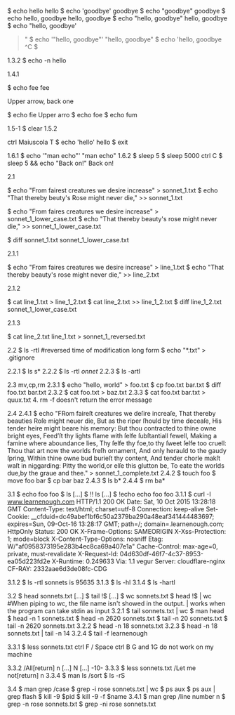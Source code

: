 $ echo hello
hello
$ echo 'goodbye'
goodbye
$ echo "goodbye"
goodbye
$ echo hello, goodbye
hello, goodbye
$ echo "hello, goodbye"
hello, goodbye
$ echo "hello, goodbye'
>
>"
$ echo '"hello, goodbye"'
"hello, goodbye"
$ echo 'hello, goodbye
> ^C
$

1.3.2
$ echo -n hello

1.4.1

$ echo fee
fee

Upper arrow, back one

$ echo fie
Upper arro
$ echo foe
$ echo fum

1.5-1
$ clear
1.5.2

ctrl Maiuscola T
$ echo 'hello'
hello
$ exit

1.6.1
$ echo '"man echo"'
"man echo"
1.6.2
$ sleep 5
$ sleep 5000
ctrl C
$ sleep 5 && echo "Back on!"
Back on!


2.1

$ echo "From fairest creatures we desire increase" > sonnet_1.txt
$ echo "That thereby beuty's Rose might never die," >> sonnet_1.txt

$ echo "From faires creatures we desire increase" > sonnet_1_lower_case.txt
$ echo "That thereby beauty's rose might never die," >> sonnet_1_lower_case.txt

$ diff sonnet_1.txt sonnet_1_lower_case.txt


2.1.1

$ echo "From faires creatures we desire increase" > line_1.txt
$ echo "That thereby beauty's rose might never die," >> line_2.txt


2.1.2

$ cat line_1.txt > line_1_2.txt
$ cat line_2.txt >> line_1_2.txt
$ diff line_1_2.txt sonnet_1_lower_case.txt


2.1.3

$ cat line_2.txt line_1.txt > sonnet_1_reversed.txt


2.2
$ ls -rtl
#reversed time of modification long form
$ echo "*.txt" > .gitignore

2.2.1
$ ls s*
2.2.2
$ ls -rtl *onnet*
2.2.3
$ ls -artl


2.3
mv,cp,rm
2.3.1
$ echo "hello, world" > foo.txt
$ cp foo.txt bar.txt
$ diff foo.txt bar.txt
2.3.2
$ cat foo.txt > baz.txt
2.3.3
$ cat foo.txt bar.txt > quux.txt
4. rm -f doesn't return the error message

2.4
2.4.1
$ echo "FRom faireſt creatures we deſire increaſe,
 That thereby beauties Roſe might neuer die,
 But as the riper ſhould by time deceaſe,
 His tender heire might beare his memory:
 But thou contracted to thine owne bright eyes,
 Feed’ſt thy lights flame with ſelfe ſubſtantiall fewell,
 Making a famine where aboundance lies,
 Thy ſelfe thy foe,to thy ſweet ſelfe too cruell:
 Thou that art now the worlds freſh ornament,
 And only herauld to the gaudy ſpring,
 Within thine owne bud burieſt thy content,
 And tender chorle makſt waſt in niggarding:
    Pitty the world,or elſe this glutton be,
    To eate the worlds due,by the graue and thee." > sonnet_1_complete.txt
2.4.2
$ touch foo
$ move foo bar
$ cp bar baz
2.4.3
$ ls b*
2.4.4
$ rm ba*

3.1
$ echo foo
foo
$ ls
[...]
$ !!
ls
[...]
$ !echo
echo foo
foo
3.1.1
$ curl -I www.learnenough.com
HTTP/1.1 200 OK
Date: Sat, 10 Oct 2015 13:28:18 GMT
Content-Type: text/html; charset=utf-8
Connection: keep-alive
Set-Cookie: __cfduid=dc49abef1bf6c50a2379ba290a48eaf341444483697; expires=Sun, 09-Oct-16 13:28:17 GMT; path=/; domain=.learnenough.com; HttpOnly
Status: 200 OK
X-Frame-Options: SAMEORIGIN
X-Xss-Protection: 1; mode=block
X-Content-Type-Options: nosniff
Etag: W/"af0958373195e283b4ec8ca69a407e1a"
Cache-Control: max-age=0, private, must-revalidate
X-Request-Id: 04d630df-46f7-4c37-8953-ea05d223fd2e
X-Runtime: 0.249633
Via: 1.1 vegur
Server: cloudflare-nginx
CF-RAY: 2332aae6d3de08fc-CDG

3.1.2
$ ls -rtl
sonnets is 95635
3.1.3
$ ls -hl
3.1.4
$ ls -hartl

3.2
$ head sonnets.txt
[...]
$ tail !$
[...]
$ wc sonnets.txt
$ head !$ | wc
#When piping to wc, the file name isn't showed in the output.
| works when the program can take stdin as input
3.2.1
$ tail sonnets.txt | wc
$ man head
$ head -n 1 sonnets.txt
$ head -n 2620 sonnets.txt
$ tail -n 20 sonnets.txt
$ tail -n 2620 sonnets.txt
3.2.2
$ head -n 18 sonnets.txt
3.2.3
$ head -n 18 sonnets.txt | tail -n 14
3.2.4
$ tail -f learnenough

3.3.1
$ less sonnets.txt
ctrl F / Space
ctrl B
G and 1G do not work on my machine

3.3.2
/All[return]
n
[...]
N
[...]
-10-
3.3.3
$ less sonnets.txt
/Let me not[return]
n
3.3.4
$ man ls
/sort
$ ls -rS

3.4
$ man grep
/case
$ grep -i rose sonnets.txt | wc
$ ps aux
$ ps aux | grep flash
$ kill -9 $pid
$ kill -9 -f $name
3.4.1
$ man grep
/line number
n
$ grep -n rose sonnets.txt
$ grep -ni rose sonnets.txt
